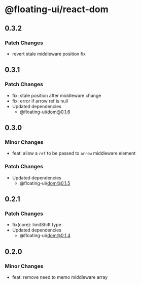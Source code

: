 # @floating-ui/react-dom

## 0.3.2

### Patch Changes

- revert stale middleware position fix

## 0.3.1

### Patch Changes

- fix: stale position after middleware change
- fix: error if arrow ref is null
- Updated dependencies
  - @floating-ui/dom@0.1.6

## 0.3.0

### Minor Changes

- feat: allow a `ref` to be passed to `arrow` middleware element

### Patch Changes

- Updated dependencies
  - @floating-ui/dom@0.1.5

## 0.2.1

### Patch Changes

- fix(core): limitShift type
- Updated dependencies
  - @floating-ui/dom@0.1.4

## 0.2.0

### Minor Changes

- feat: remove need to memo middleware array
